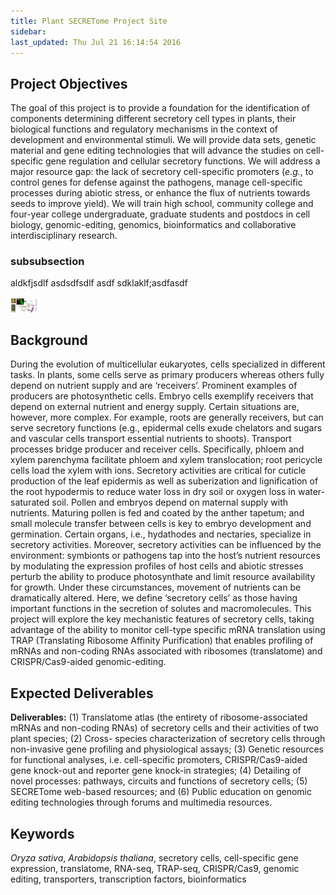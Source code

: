```yaml
---
title: Plant SECRETome Project Site
sidebar: 
last_updated: Thu Jul 21 16:14:54 2016
---
```


## Project Objectives

The goal of this project is to provide a foundation for the identification of
components determining different secretory cell types in plants, their
biological functions and regulatory mechanisms in the context of development
and environmental stimuli. We will provide data sets, genetic material and gene
editing technologies that will advance the studies on cell-specific gene
regulation and cellular secretory functions. We will address a major resource
gap: the lack of secretory cell-specific promoters (_e.g._, to control genes for
defense against the pathogens, manage cell-specific processes during abiotic
stress, or enhance the flux of nutrients towards seeds to improve yield). We
will train high school, community college and four-year college undergraduate,
graduate students and postdocs in cell biology, genomic-editing, genomics,
bioinformatics and collaborative interdisciplinary research.

### subsubsection
aldkfjsdlf asdsdfsdlf asdf sdklaklf;asdfasdf 

<img title="frontpage" src="mydoc/plantsecretome/frontpage_small_img1.png" width="42"><img/>

## Background

During the evolution of multicellular eukaryotes, cells specialized in
different tasks. In plants, some cells serve as primary producers whereas
others fully depend on nutrient supply and are ‘receivers’.  Prominent examples
of producers are photosynthetic cells. Embryo cells exemplify receivers that
depend on external nutrient and energy supply. Certain situations are, however,
more complex. For example, roots are generally receivers, but can serve
secretory functions (e.g., epidermal cells exude chelators and sugars and
vascular cells transport essential nutrients to shoots). Transport processes
bridge producer and receiver cells. Specifically, phloem and xylem parenchyma
facilitate phloem and xylem translocation; root pericycle cells load the xylem
with ions. Secretory activities are critical for cuticle production of the leaf
epidermis as well as suberization and lignification of the root hypodermis to
reduce water loss in dry soil or oxygen loss in water-saturated soil. Pollen
and embryos depend on maternal supply with nutrients. Maturing pollen is fed
and coated by the anther tapetum; and small molecule transfer between cells is
key to embryo development and germination. Certain organs, i.e., hydathodes and
nectaries, specialize in secretory activities. Moreover, secretory activities
can be influenced by the environment: symbionts or pathogens tap into the
host’s nutrient resources by modulating the expression profiles of host cells
and abiotic stresses perturb the ability to produce photosynthate and limit
resource availability for growth. Under these circumstances, movement of
nutrients can be dramatically altered. Here, we define ‘secretory cells’ as
those having important functions in the secretion of solutes and
macromolecules. This project will explore the key mechanistic features of
secretory cells, taking advantage of the ability to monitor cell-type specific
mRNA translation using TRAP (Translating Ribosome Affinity Purification) that
enables profiling of mRNAs and non-coding RNAs associated with ribosomes
(translatome) and CRISPR/Cas9-aided genomic-editing.


## Expected Deliverables

__Deliverables:__ (1) Translatome atlas (the entirety of ribosome-associated
mRNAs and non-coding RNAs) of secretory cells and their activities of two plant
species; (2) Cross- species characterization of secretory cells through
non-invasive gene profiling and physiological assays; (3) Genetic resources for
functional analyses, i.e. cell-specific promoters, CRISPR/Cas9-aided gene
knock-out and reporter gene knock-in strategies; (4) Detailing of novel
processes: pathways, circuits and functions of secretory cells; (5) SECRETome
web-based resources; and (6) Public education on genomic editing technologies
through forums and multimedia resources.


## Keywords

_Oryza sativa_, _Arabidopsis thaliana_, secretory cells, cell-specific
gene expression, translatome, RNA-seq, TRAP-seq, CRISPR/Cas9, genomic 
editing, transporters, transcription factors, bioinformatics






